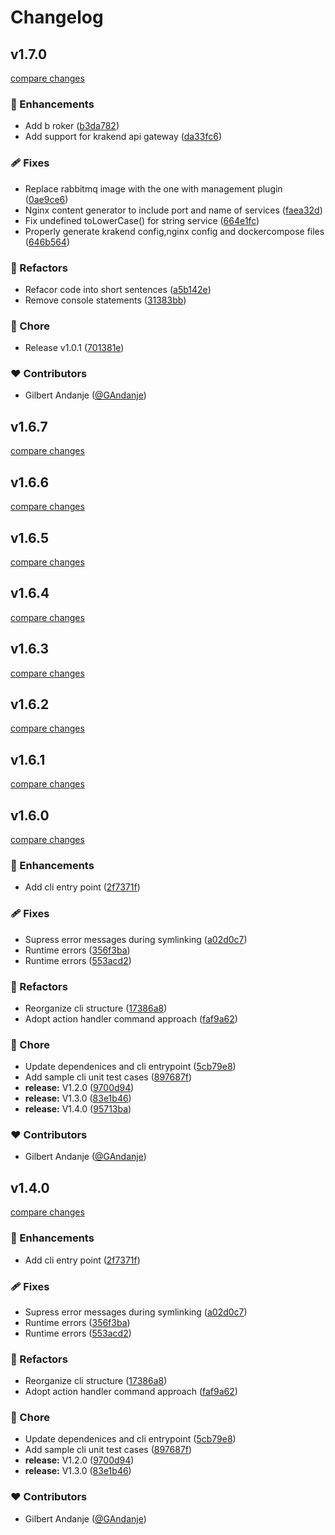 # Changelog


## v1.7.0

[compare changes](https://github.com/microservices-suite/node-microservices-suite/compare/v1.0.0...v1.7.0)

### 🚀 Enhancements

- Add b roker ([b3da782](https://github.com/microservices-suite/node-microservices-suite/commit/b3da782))
- Add support for krakend api gateway ([da33fc6](https://github.com/microservices-suite/node-microservices-suite/commit/da33fc6))

### 🩹 Fixes

- Replace rabbitmq image with the one with management plugin ([0ae9ce6](https://github.com/microservices-suite/node-microservices-suite/commit/0ae9ce6))
- Nginx content generator to include port and name of services ([faea32d](https://github.com/microservices-suite/node-microservices-suite/commit/faea32d))
- Fix undefined toLowerCase() for string service ([664e1fc](https://github.com/microservices-suite/node-microservices-suite/commit/664e1fc))
- Properly generate krakend config,nginx config and dockercompose files ([646b564](https://github.com/microservices-suite/node-microservices-suite/commit/646b564))

### 💅 Refactors

- Refacor code into short sentences ([a5b142e](https://github.com/microservices-suite/node-microservices-suite/commit/a5b142e))
- Remove console statements ([31383bb](https://github.com/microservices-suite/node-microservices-suite/commit/31383bb))

### 🏡 Chore

- Release v1.0.1 ([701381e](https://github.com/microservices-suite/node-microservices-suite/commit/701381e))

### ❤️ Contributors

- Gilbert Andanje ([@GAndanje](http://github.com/GAndanje))

## v1.6.7

[compare changes](https://github.com/microservices-suite/node-microservices-suite/compare/v2.1.0...v1.6.7)

## v1.6.6

[compare changes](https://github.com/microservices-suite/node-microservices-suite/compare/v2.0.10...v1.6.6)

## v1.6.5

[compare changes](https://github.com/microservices-suite/node-microservices-suite/compare/v1.6.4...v1.6.5)

## v1.6.4

[compare changes](https://github.com/microservices-suite/node-microservices-suite/compare/v2.0.4...v1.6.4)

## v1.6.3

[compare changes](https://github.com/microservices-suite/node-microservices-suite/compare/v2.0.2...v1.6.3)

## v1.6.2

[compare changes](https://github.com/microservices-suite/node-microservices-suite/compare/v2.0.2-0...v1.6.2)

## v1.6.1

[compare changes](https://github.com/microservices-suite/node-microservices-suite/compare/v2.0.0...v1.6.1)

## v1.6.0

[compare changes](https://github.com/microservices-suite/node-microservices-suite/compare/v1.1.0...v1.6.0)

### 🚀 Enhancements

- Add cli entry point ([2f7371f](https://github.com/microservices-suite/node-microservices-suite/commit/2f7371f))

### 🩹 Fixes

- Supress error messages during symlinking ([a02d0c7](https://github.com/microservices-suite/node-microservices-suite/commit/a02d0c7))
- Runtime errors ([356f3ba](https://github.com/microservices-suite/node-microservices-suite/commit/356f3ba))
- Runtime errors ([553acd2](https://github.com/microservices-suite/node-microservices-suite/commit/553acd2))

### 💅 Refactors

- Reorganize cli structure ([17386a8](https://github.com/microservices-suite/node-microservices-suite/commit/17386a8))
- Adopt action handler command approach ([faf9a62](https://github.com/microservices-suite/node-microservices-suite/commit/faf9a62))

### 🏡 Chore

- Update dependenices and cli entrypoint ([5cb79e8](https://github.com/microservices-suite/node-microservices-suite/commit/5cb79e8))
- Add sample cli unit test cases ([897687f](https://github.com/microservices-suite/node-microservices-suite/commit/897687f))
- **release:** V1.2.0 ([9700d94](https://github.com/microservices-suite/node-microservices-suite/commit/9700d94))
- **release:** V1.3.0 ([83e1b46](https://github.com/microservices-suite/node-microservices-suite/commit/83e1b46))
- **release:** V1.4.0 ([95713ba](https://github.com/microservices-suite/node-microservices-suite/commit/95713ba))

### ❤️ Contributors

- Gilbert Andanje ([@GAndanje](http://github.com/GAndanje))

## v1.4.0

[compare changes](https://github.com/microservices-suite/node-microservices-suite/compare/v1.1.0...v1.4.0)

### 🚀 Enhancements

- Add cli entry point ([2f7371f](https://github.com/microservices-suite/node-microservices-suite/commit/2f7371f))

### 🩹 Fixes

- Supress error messages during symlinking ([a02d0c7](https://github.com/microservices-suite/node-microservices-suite/commit/a02d0c7))
- Runtime errors ([356f3ba](https://github.com/microservices-suite/node-microservices-suite/commit/356f3ba))
- Runtime errors ([553acd2](https://github.com/microservices-suite/node-microservices-suite/commit/553acd2))

### 💅 Refactors

- Reorganize cli structure ([17386a8](https://github.com/microservices-suite/node-microservices-suite/commit/17386a8))
- Adopt action handler command approach ([faf9a62](https://github.com/microservices-suite/node-microservices-suite/commit/faf9a62))

### 🏡 Chore

- Update dependenices and cli entrypoint ([5cb79e8](https://github.com/microservices-suite/node-microservices-suite/commit/5cb79e8))
- Add sample cli unit test cases ([897687f](https://github.com/microservices-suite/node-microservices-suite/commit/897687f))
- **release:** V1.2.0 ([9700d94](https://github.com/microservices-suite/node-microservices-suite/commit/9700d94))
- **release:** V1.3.0 ([83e1b46](https://github.com/microservices-suite/node-microservices-suite/commit/83e1b46))

### ❤️ Contributors

- Gilbert Andanje ([@GAndanje](http://github.com/GAndanje))

